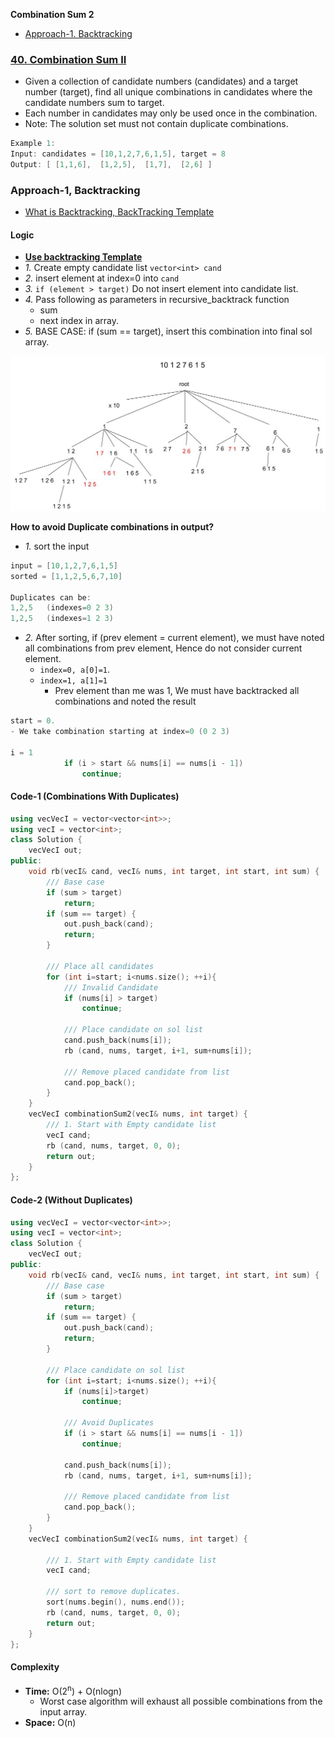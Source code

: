 **Combination Sum 2**
- [Approach-1. Backtracking](#a1)


### [40. Combination Sum II](https://leetcode.com/problems/combination-sum-ii/description/)
- Given a collection of candidate numbers (candidates) and a target number (target), find all unique combinations in candidates where the candidate numbers sum to target.
- Each number in candidates may only be used once in the combination.
- Note: The solution set must not contain duplicate combinations.
```c
Example 1:
Input: candidates = [10,1,2,7,6,1,5], target = 8
Output: [ [1,1,6],  [1,2,5],  [1,7],  [2,6] ]
```

<a name=a1></a>
### Approach-1, Backtracking
- [What is Backtracking, BackTracking Template](/DS_Questions/Algorithms/Backtracking/)
#### Logic
- **[Use backtracking Template](/DS_Questions/Algorithms/Backtracking/)**
- _1._ Create empty candidate list `vector<int> cand`
- _2._ insert element at index=0 into `cand`
- _3._ `if (element > target)` Do not insert element into candidate list.
- _4._ Pass following as parameters in recursive_backtrack function
  - sum
  - next index in array.
- _5._ BASE CASE: if (sum == target), insert this combination into final sol array.

<img src=combination_sum_2-bt-tree.jpg width=600 />

**How to avoid Duplicate combinations in output?**
- _1._ sort the input
```c
input = [10,1,2,7,6,1,5]
sorted = [1,1,2,5,6,7,10]

Duplicates can be:
1,2,5   (indexes=0 2 3)
1,2,5   (indexes=1 2 3)
```
- _2._ After sorting, if (prev element = current element), we must have noted all combinations from prev element, Hence do not consider current element.
  - `index=0, a[0]=1`. 
  - `index=1, a[1]=1`
    - Prev element than me was 1, We must have backtracked all combinations and noted the result
```c
start = 0.
- We take combination starting at index=0 (0 2 3)

i = 1
            if (i > start && nums[i] == nums[i - 1])
                continue;
```

#### Code-1 (Combinations With Duplicates)
```cpp
using vecVecI = vector<vector<int>>;
using vecI = vector<int>;
class Solution {
    vecVecI out;
public:
    void rb(vecI& cand, vecI& nums, int target, int start, int sum) {
        /// Base case
        if (sum > target)
            return;
        if (sum == target) {
            out.push_back(cand);
            return;
        }

        /// Place all candidates
        for (int i=start; i<nums.size(); ++i){
            /// Invalid Candidate
            if (nums[i] > target)
                continue;
                
            /// Place candidate on sol list
            cand.push_back(nums[i]);
            rb (cand, nums, target, i+1, sum+nums[i]);
            
            /// Remove placed candidate from list
            cand.pop_back();
        }
    }
    vecVecI combinationSum2(vecI& nums, int target) {
        /// 1. Start with Empty candidate list
        vecI cand;
        rb (cand, nums, target, 0, 0);
        return out;
    }
};
```

#### Code-2 (Without Duplicates)
```cpp
using vecVecI = vector<vector<int>>;
using vecI = vector<int>;
class Solution {
    vecVecI out;
public:
    void rb(vecI& cand, vecI& nums, int target, int start, int sum) {
        /// Base case
        if (sum > target)
            return;
        if (sum == target) {
            out.push_back(cand);
            return;
        }

        /// Place candidate on sol list
        for (int i=start; i<nums.size(); ++i){
            if (nums[i]>target)
                continue;
                
            /// Avoid Duplicates
            if (i > start && nums[i] == nums[i - 1])
                continue;
                
            cand.push_back(nums[i]);
            rb (cand, nums, target, i+1, sum+nums[i]);
            
            /// Remove placed candidate from list
            cand.pop_back();
        }
    }
    vecVecI combinationSum2(vecI& nums, int target) {
    
        /// 1. Start with Empty candidate list
        vecI cand;
        
        /// sort to remove duplicates.
        sort(nums.begin(), nums.end());
        rb (cand, nums, target, 0, 0);
        return out;
    }
};
```
#### Complexity
- **Time:** O(2<sup>n</sup>) + O(nlogn)
  - Worst case algorithm will exhaust all possible combinations from the input array.
- **Space:** O(n)
